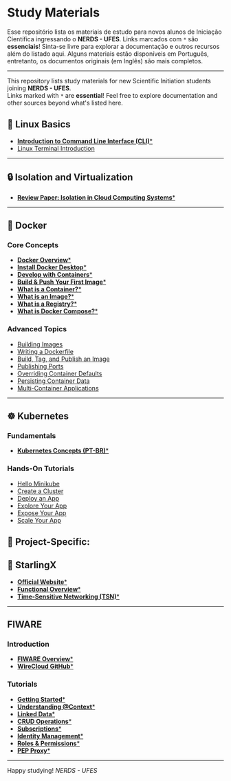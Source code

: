 # Study Materials  

Esse repositório lista os materiais de estudo para novos alunos de Iniciação Científica ingressando o **NERDS - UFES**.
Links marcados com `*` são **essenciais**! Sinta-se livre para explorar a documentação e outros recursos além do listado aqui.
Alguns materiais estão disponíveis em Português, entretanto, os documentos originais (em Inglês) são mais completos.

---

This repository lists study materials for new Scientific Initiation students joining **NERDS - UFES**.  
Links marked with `*` are **essential**! Feel free to explore documentation and other sources beyond what's listed here.  

## 📌 **Linux Basics**  
- [**Introduction to Command Line Interface (CLI)***](https://www.w3schools.com/whatis/whatis_cli.asp)  
- [Linux Terminal Introduction](https://linuxhandbook.com/linux-terminal-intro/)  

---

## 🔒 **Isolation and Virtualization**  
- [**Review Paper: Isolation in Cloud Computing Systems***](Revisão_Bibliográfica___Isolamento_em_Sistemas_de_Computação_em_Nuvem.pdf)  

---

## 🐳 **Docker**  

### **Core Concepts**  
- [**Docker Overview***](https://docs.docker.com/get-started/docker-overview/)  
- [**Install Docker Desktop***](https://docs.docker.com/get-started/introduction/get-docker-desktop/)  
- [**Develop with Containers***](https://docs.docker.com/get-started/introduction/develop-with-containers/)  
- [**Build & Push Your First Image***](https://docs.docker.com/get-started/introduction/build-and-push-first-image/)  
- [**What is a Container?***](https://docs.docker.com/get-started/docker-concepts/the-basics/what-is-a-container/)  
- [**What is an Image?***](https://docs.docker.com/get-started/docker-concepts/the-basics/what-is-an-image/)  
- [**What is a Registry?***](https://docs.docker.com/get-started/docker-concepts/the-basics/what-is-a-registry/)  
- [**What is Docker Compose?***](https://docs.docker.com/get-started/docker-concepts/the-basics/what-is-docker-compose/)  

### **Advanced Topics**  
- [Building Images](https://docs.docker.com/get-started/docker-concepts/building-images/)  
- [Writing a Dockerfile](https://docs.docker.com/get-started/docker-concepts/building-images/writing-a-dockerfile/)  
- [Build, Tag, and Publish an Image](https://docs.docker.com/get-started/docker-concepts/building-images/build-tag-and-publish-an-image/)  
- [Publishing Ports](https://docs.docker.com/get-started/docker-concepts/running-containers/publishing-ports/)  
- [Overriding Container Defaults](https://docs.docker.com/get-started/docker-concepts/running-containers/overriding-container-defaults/)  
- [Persisting Container Data](https://docs.docker.com/get-started/docker-concepts/running-containers/persisting-container-data/)  
- [Multi-Container Applications](https://docs.docker.com/get-started/docker-concepts/running-containers/multi-container-applications/)  

---

## ☸️ **Kubernetes**  

### **Fundamentals**  
- [**Kubernetes Concepts (PT-BR)***](https://kubernetes.io/pt-br/docs/concepts/)  

### **Hands-On Tutorials**  
- [Hello Minikube](https://kubernetes.io/pt-br/docs/tutorials/hello-minikube/)  
- [Create a Cluster](https://kubernetes.io/pt-br/docs/tutorials/kubernetes-basics/create-cluster/)  
- [Deploy an App](https://kubernetes.io/pt-br/docs/tutorials/kubernetes-basics/deploy-app/)  
- [Explore Your App](https://kubernetes.io/pt-br/docs/tutorials/kubernetes-basics/explore/)  
- [Expose Your App](https://kubernetes.io/pt-br/docs/tutorials/kubernetes-basics/expose/)  
- [Scale Your App](https://kubernetes.io/pt-br/docs/tutorials/kubernetes-basics/scale/)  

## 🎯 **Project-Specific:** 

## 🚀 **StarlingX**  
- [**Official Website***](https://www.starlingx.io/)  
- [**Functional Overview***](https://docs.starlingx.io/introduction/functional_overview.html)  
- [**Time-Sensitive Networking (TSN)***](https://docs.starlingx.io/operations/tsn.html)
  
---

## **FIWARE**  

### **Introduction**  
- [**FIWARE Overview***](https://www.fiware.org/about-us/)  
- [**WireCloud GitHub***](https://github.com/Wirecloud/wirecloud)  

### **Tutorials**  
- [**Getting Started***](https://github.com/FIWARE/tutorials.Getting-Started/tree/41e3635af38896c39a9fd5d9bc3434bda924ad7a)  
- [**Understanding @Context***](https://github.com/FIWARE/tutorials.Understanding-At-Context/tree/6cfcc5ce0fc7eb1b52e0636c8a3f3dc237452375)  
- [**Linked Data***](https://github.com/FIWARE/tutorials.Linked-Data/tree/fba9cf7b1a5ea99c734ce06c3fc0fc749360d52a)  
- [**CRUD Operations***](https://github.com/FIWARE/tutorials.CRUD-Operations/tree/04c36ec170ea4e2946bdddd4c653a5b1b4a083e3)  
- [**Subscriptions***](https://github.com/FIWARE/tutorials.Subscriptions/tree/bc3d6f00f1841ef6695eaa329c6c226d6cbbc02c)  
- [**Identity Management***](https://github.com/FIWARE/tutorials.Identity-Management/tree/677ab9566913fdd030645edfa69d6e7b8722c3f2)  
- [**Roles & Permissions***](https://github.com/FIWARE/tutorials.Roles-Permissions/tree/864d11785c8109eb794e7809853a20ae424ac48e7)  
- [**PEP Proxy***](https://github.com/FIWARE/tutorials.PEP-Proxy/tree/b6a7ba6581e89379365b887e6b92aaa33f061278)  

---

Happy studying!
*NERDS - UFES*
